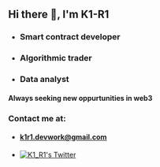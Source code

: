 ## Hi there 👋, I'm K1-R1
 
 - ### Smart contract developer
 - ### Algorithmic trader
 - ### Data analyst

#### Always seeking new oppurtunities in web3

### Contact me at:
- #### k1r1.devwork@gmail.com
- [![K1_R1's Twitter](https://img.shields.io/badge/Twitter-1DA1F2?style=for-the-badge&logo=twitter&logoColor=white)](https://twitter.com/K1_R1_)
